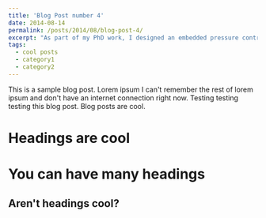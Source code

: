 ```yaml
---
title: 'Blog Post number 4'
date: 2014-08-14
permalink: /posts/2014/08/blog-post-4/
excerpt: "As part of my PhD work, I designed an embedded pressure control system called PneuDrive for use on a large scale soft robotic torso. <br/><br/><img src='/images/PneuDrive_Boards.png' width='500'>"
tags:
  - cool posts
  - category1
  - category2
---
```


<!-- ![](/images/500x300.png) -->
This is a sample blog post. Lorem ipsum I can't remember the rest of lorem ipsum and don't have an internet connection right now. Testing testing testing this blog post. Blog posts are cool. 

Headings are cool
======

You can have many headings
======

Aren't headings cool?
------